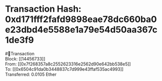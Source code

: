 
Transaction Hash: 0xd171fff2fafd9898eae78dc660ba0e23dbd4e5588e1a79e54d50aa367c1de3f9
====================================================================================
  
#💸Transaction  
Block: [[14456733]]  
From: [[0x7f268357a8c2552623316e2562d90e642bb538e5]]  
To: [[0x6504c91da0b3448837c7d999e43ffaf535ac4993]]  
Transferred: 0.0105 Ether
